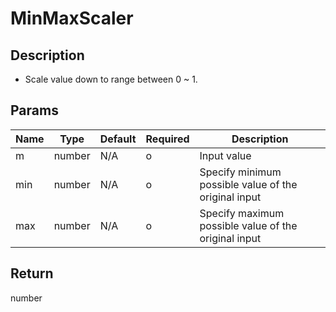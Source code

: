 # MinMaxScaler

## Description
- Scale value down to range between 0 ~ 1.

## Params
|Name|Type|Default|Required|Description|
|--|--|--|--|--|
|m|number|N/A|o|Input value|
|min|number|N/A|o|Specify minimum possible value of the original input|
|max|number|N/A|o|Specify maximum possible value of the original input|

## Return 
number